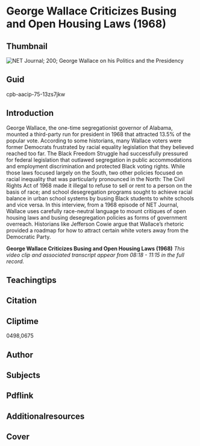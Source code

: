 # George Wallace Criticizes Busing and Open Housing Laws (1968)

## Thumbnail

![NET Journal; 200; George Wallace on his Politics and the Presidency](https://s3.amazonaws.com/americanarchive.org/primary_source_sets/5-Conservatism.jpg "NET Journal; 200; George Wallace on his Politics and the Presidency")


## Guid
cpb-aacip-75-13zs7jkw

## Introduction

George Wallace, the one-time segregationist governor of Alabama, mounted a third-party run for president in 1968 that attracted 13.5% of the popular vote. According to some historians, many Wallace voters were former Democrats frustrated by racial equality legislation that they believed reached too far. The Black Freedom Struggle had successfully pressured for federal legislation that outlawed segregation in public accommodations and employment discrimination and protected Black voting rights. While those laws focused largely on the South, two other policies focused on racial inequality that was particularly pronounced in the North: The Civil Rights Act of 1968 made it illegal to refuse to sell or rent to a person on the basis of race; and school desegregation programs sought to achieve racial balance in urban school systems by busing Black students to white schools and vice versa. In this interview, from a 1968 episode of NET Journal, Wallace uses carefully race-neutral language to mount critiques of open housing laws and busing desegregation policies as forms of government overreach. Historians like Jefferson Cowie argue that Wallace’s rhetoric provided a roadmap for how to attract certain white voters away from the Democratic Party. 

<b>George Wallace Criticizes Busing and Open Housing Laws (1968)</b>
<i>This video clip and associated transcript appear from 08:18 - 11:15 in the full record.</i>

## Teachingtips

## Citation

## Cliptime

0498,0675

## Author
## Subjects
## Pdflink
## Additionalresources
## Cover


